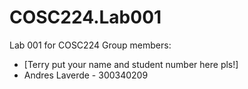 # COSC224.Lab001
Lab 001 for COSC224
Group members:
  - [Terry put your name and student number here pls!]
  - Andres Laverde - 300340209
